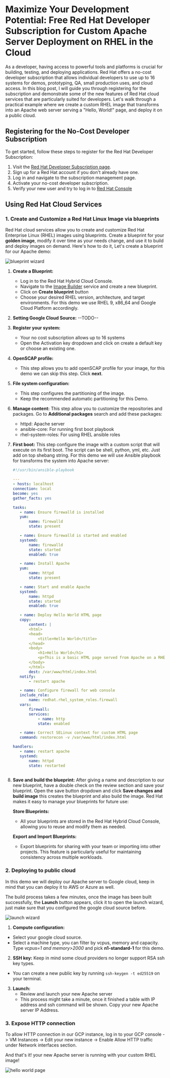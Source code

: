 # Maximize Your Development Potential: Free Red Hat Developer Subscription for Custom Apache Server Deployment on RHEL in the Cloud

As a developer, having access to powerful tools and platforms is crucial for building, testing, and deploying applications. Red Hat offers a no-cost developer subscription that allows individual developers to use up to 16 systems for demos, prototyping, QA, small production uses, and cloud access. In this blog post, I will guide you through registering for the subscription and demonstrate some of the new features of Red Hat cloud services that are particularly suited for developers. Let's walk through a practical example where we create a custom RHEL image that transforms into an Apache web server serving a "Hello, World!" page, and deploy it on a public cloud.

## Registering for the No-Cost Developer Subscription

To get started, follow these steps to register for the Red Hat Developer Subscription:

1. Visit the [Red Hat Developer Subscription page](https://developers.redhat.com/register).
2. Sign up for a Red Hat account if you don't already have one.
3. Log in and navigate to the subscription management page.
4. Activate your no-cost developer subscription.
5. Verify your new user and try to log in to [Red Hat Console](https://console.redhat.com) 

## Using Red Hat Cloud Services

### 1. Create and Customize a Red Hat Linux Image via blueprints

Red Hat cloud services allow you to create and customize Red Hat Enterprise Linux (RHEL) images using blueprints. Create a blueprint for your **golden image**, modify it over time as your needs change, and use it to build and deploy images on demand. Here's how to do it, Let's create a blueprint for our Apache demo:

![blueprint wizard](blueprint_wizard.png)

1. **Create a Blueprint:**
   - Log in to the Red Hat Hybrid Cloud Console.
   - Navigate to the [Image Builder](https://console.redhat.com/preview/insights/image-builder) service and create a new blueprint.
   - Click on **Create blueprint** button
   - Choose your desired RHEL version, architecture, and target environments. For this demo we use RHEL 9, x86_64 and Google Cloud Platform accordingly.

2. **Setting Google Cloud Source:**
   --TODO--

3. **Register your system:**
   - Your no cost subscription allows up to 16 systems
   - Open the Activation key dropdown and click on create a default key or choose an existing one. 

4. **OpenSCAP profile:**
   - This step allows you to add openSCAP profile for your image, for this demo we can skip this step. Click **next**.

5. **File system configuration:**
   - This step configures the partitioning of the image.
   - Keep the recommended automatic partitioning for this Demo.

6. **Manage content:**
   This step allow you to customize the repositories and packages.
   Go to **Additional packages** search and add these packages:
   - httpd: Apache server
   - ansible-core: For running first boot playbook
   - rhel-system-roles: For using RHEL ansible roles

7. **First boot:**
   This step configure the image with a custom script that will execute on its first boot. The script can be shell, python, yml, etc. Just add on top shebang string.
   For this demo we will use Ansible playbook for transforms the system into Apache server:

     ```yml
    #!/usr/bin/ansible-playbook

    ---
    - hosts: localhost
    connection: local
    become: yes
    gather_facts: yes

    tasks:
        - name: Ensure firewalld is installed
        yum:
            name: firewalld
            state: present

        - name: Ensure firewalld is started and enabled
        systemd:
            name: firewalld
            state: started
            enabled: true

        - name: Install Apache
        yum:
            name: httpd
            state: present

        - name: Start and enable Apache
        systemd:
            name: httpd
            state: started
            enabled: true

        - name: Deploy Hello World HTML page
        copy:
            content: |
            <html>
            <head>
                <title>Hello World</title>
            </head>
            <body>
                <h1>Hello World</h1>
                <p>This is a basic HTML page served from Apache on a RHEL machine in GCP with <a href='https://console.redhat.com'>Image builder service</a>.</p>
            </body>
            </html>
            dest: /var/www/html/index.html
        notify:
            - restart apache

        - name: Configure firewall for web console
        include_role:
            name: redhat.rhel_system_roles.firewall
        vars:
            firewall:
            services:
                - name: http
                state: enabled

        - name: Correct SELinux context for custom HTML page
        command: restorecon -v /var/www/html/index.html

    handlers:
        - name: restart apache
        systemd:
            name: httpd
            state: restarted
        
8. **Save and build the blueprint:**
   After giving a name and description to our new blueprint, have a double check on the review section and save your blueprint. Open the save button dropdown and click **Save changes and build image** this creates the blueprint and also build the image. Red Hat makes it easy to manage your blueprints for future use:
   
    **Store Blueprints:**
   - All your blueprints are stored in the Red Hat Hybrid Cloud Console, allowing you to reuse and modify them as needed.

   **Export and Import Blueprints:**
   - Export blueprints for sharing with your team or importing into other projects. This feature is particularly useful for maintaining consistency across multiple workloads. 


### 2. Deploying to public cloud

In this demo we will deploy our Apache server to Google cloud, keep in mind that you can deploy it to AWS or Azure as well. 

The build process takes a few minutes, once the image has been built successfully, the **Launch** button appears, click it to open the launch wizard, just make sure that you configured the google cloud source before.

![launch wizard](launch_wizard.png)

1. **Compute configuration:**
  - Select your google cloud source.
  - Select a machine type, you can filter by vcpus, memory and capacity. Type *vcpus=1 and memory>2000* and pick **n1-standard-1** for this demo.
2. **SSH key:**
Keep in mind some cloud providers no longer support RSA ssh key types. 
 - You can create a new public key by running ```ssh-keygen -t ed25519``` on your terminal.
3. **Launch:**
   - Review and launch your new Apache server
   - This process might take a minute, once it finished a table with IP address and ssh command will be shown. Copy your new Apache server IP Address.

### 3. Expose HTTP connection

To allow HTTP connection in our GCP instance, log in to your GCP console -> VM Instances -> Edit your new instance -> Enable Allow HTTP traffic under Network interfaces section.

And that's it! your new Apache server is running with your custom RHEL image!

![hello world page](hello_world.png)